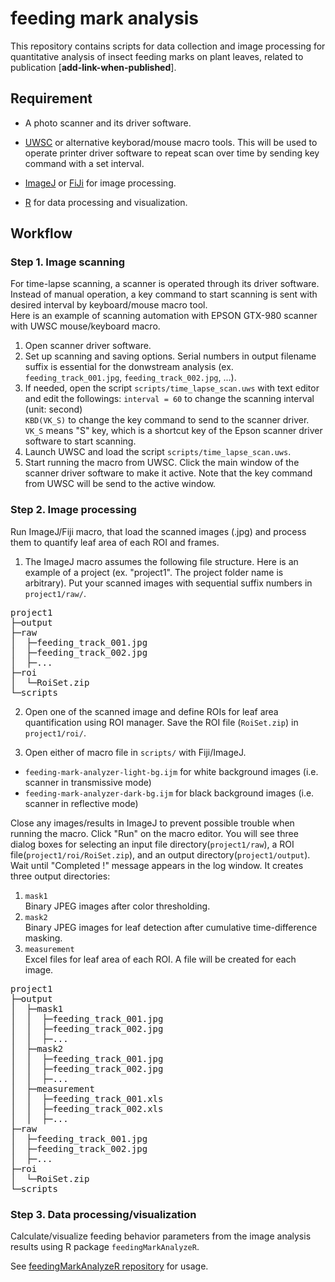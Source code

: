 

#  feeding mark analysis 

This repository contains scripts for data collection and image processing for quantitative analysis of insect feeding marks on plant leaves, related to publication [**add-link-when-published**].   


## Requirement   

* A photo scanner and its driver software.  

* [UWSC](https://www.vector.co.jp/soft/winnt/util/se115105.html) or alternative keyborad/mouse macro tools. This will be used to operate printer driver software to repeat scan over time by sending key command with a set interval.  

* [ImageJ](https://imagej.net/ij/) or [FiJi](https://fiji.sc/) for image processing. 

* [R]() for data processing and visualization.    


## Workflow  

### Step 1. Image scanning  

For time-lapse scanning, a scanner is operated through its driver software. Instead of manual operation, a key command to start scanning is sent with desired interval by keyboard/mouse macro tool.  
Here is an example of scanning automation with EPSON GTX-980 scanner with UWSC mouse/keyboard macro. 

1. Open scanner driver software.  
2. Set up scanning and saving options. Serial numbers in output filename suffix is essential for the donwstream analysis (ex. `feeding_track_001.jpg`, `feeding_track_002.jpg`, ...).  
3. If needed, open the script `scripts/time_lapse_scan.uws` with text editor and edit the followings:
`interval = 60`  to change the scanning interval (unit: second)  
`KBD(VK_S)` to change the key command to send to the scanner driver. `VK_S` means "S" key, which is a shortcut key of the Epson scanner driver software to start scanning.   
4. Launch UWSC and load the script `scripts/time_lapse_scan.uws`. 
5. Start running the  macro from UWSC. Click the main window of the scanner driver software to make it active. Note that the key command from UWSC will be send to the active window. 


### Step 2. Image processing    

Run ImageJ/Fiji macro, that load the scanned images (.jpg) and process them to quantify leaf area of each ROI and frames.  

1. The ImageJ macro assumes the following file structure. Here is an example of a project (ex. "project1". The project folder name is arbitrary). Put your scanned images with sequential suffix numbers in `project1/raw/`.  

<pre>
project1
├─output 
├─raw
│  ├─feeding_track_001.jpg
│  ├─feeding_track_002.jpg
│  ├─...
├─roi
│  └─RoiSet.zip
└─scripts
</pre>

2. Open one of the scanned image and define ROIs for leaf area quantification  using ROI manager. Save the ROI file (`RoiSet.zip`) in `project1/roi/`.   

3. Open either of macro file in `scripts/` with Fiji/ImageJ.

* `feeding-mark-analyzer-light-bg.ijm` for white background images (i.e. scanner in transmissive mode)    
* `feeding-mark-analyzer-dark-bg.ijm`  for black background images (i.e. scanner in reflective mode)     

 Close any images/results in ImageJ to prevent possible trouble when running the macro. Click "Run" on the macro editor. You will see three dialog boxes for selecting an input file directory(`project1/raw`), a ROI file(`project1/roi/RoiSet.zip`), and an output directory(`project1/output`).  Wait until "Completed !" message appears in the log window. It creates three output directories: 

1. `mask1`  
    Binary JPEG images after color thresholding.  
2. `mask2`  
    Binary JPEG images for leaf detection after cumulative time-difference masking.   
3. `measurement`     
    Excel files for leaf area of each ROI. A file will be created for each image.   

<pre>
project1
├─output 
│  ├─mask1
│  │  ├─feeding_track_001.jpg
│  │  ├─feeding_track_002.jpg
│  │  ├─...
│  ├─mask2  
│  │  ├─feeding_track_001.jpg
│  │  ├─feeding_track_002.jpg
│  │  ├─...
│  ├─measurement
│  │  ├─feeding_track_001.xls
│  │  ├─feeding_track_002.xls
│  │  ├─...
├─raw
│  ├─feeding_track_001.jpg
│  ├─feeding_track_002.jpg
│  ├─...
├─roi
│  └─RoiSet.zip
└─scripts
</pre>


### Step 3. Data processing/visualization   

Calculate/visualize feeding behavior parameters from the image analysis results using R package `feedingMarkAnalyzeR`. 

See [feedingMarkAnalyzeR repository](https://github.com/nsotta/feedingMarkAnalyzeR) for usage.   





